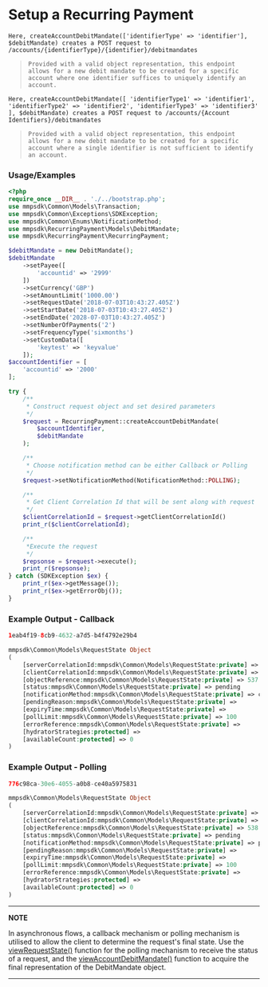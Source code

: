 # Setup a Recurring Payment

`Here, createAccountDebitMandate(['identifierType' => 'identifier'], $debitMandate) creates a POST request to /accounts/{identifierType}/{identifier}/debitmandates`

> `Provided with a valid object representation, this endpoint allows for a new debit mandate to be created for a specific account where one identifier suffices to uniquely identify an account.`

`Here, createAccountDebitMandate([ 'identifierType1' => 'identifier1', 'identifierType2' => 'identifier2', 'identifierType3' => 'identifier3' ], $debitMandate) creates a POST request to /accounts/{Account Identifiers}/debitmandates`

> `Provided with a valid object representation, this endpoint allows for a new debit mandate to be created for a specific account where a single identifier is not sufficient to identify an account.`

### Usage/Examples

```php
<?php
require_once __DIR__ . './../bootstrap.php';
use mmpsdk\Common\Models\Transaction;
use mmpsdk\Common\Exceptions\SDKException;
use mmpsdk\Common\Enums\NotificationMethod;
use mmpsdk\RecurringPayment\Models\DebitMandate;
use mmpsdk\RecurringPayment\RecurringPayment;

$debitMandate = new DebitMandate();
$debitMandate
    ->setPayee([
        'accountid' => '2999'
    ])
    ->setCurrency('GBP')
    ->setAmountLimit('1000.00')
    ->setRequestDate('2018-07-03T10:43:27.405Z')
    ->setStartDate('2018-07-03T10:43:27.405Z')
    ->setEndDate('2028-07-03T10:43:27.405Z')
    ->setNumberOfPayments('2')
    ->setFrequencyType('sixmonths')
    ->setCustomData([
        'keytest' => 'keyvalue'
    ]);
$accountIdentifier = [
    'accountid' => '2000'
];

try {
    /**
     * Construct request object and set desired parameters
     */
    $request = RecurringPayment::createAccountDebitMandate(
        $accountIdentifier,
        $debitMandate
    );

    /**
     * Choose notification method can be either Callback or Polling
     */
    $request->setNotificationMethod(NotificationMethod::POLLING);

    /**
     * Get Client Correlation Id that will be sent along with request
     */
    $clientCorrelationId = $request->getClientCorrelationId()
    print_r($clientCorrelationId);

    /**
     *Execute the request
     */
    $repsonse = $request->execute();
    print_r($repsonse);
} catch (SDKException $ex) {
    print_r($ex->getMessage());
    print_r($ex->getErrorObj());
}

```

### Example Output - Callback

```php
1eab4f19-8cb9-4632-a7d5-b4f4792e29b4

mmpsdk\Common\Models\RequestState Object
(
    [serverCorrelationId:mmpsdk\Common\Models\RequestState:private] => 5d585d98-3636-404f-82b8-97dc758efefa
    [clientCorrelationId:mmpsdk\Common\Models\RequestState:private] => 1eab4f19-8cb9-4632-a7d5-b4f4792e29b4
    [objectReference:mmpsdk\Common\Models\RequestState:private] => 537
    [status:mmpsdk\Common\Models\RequestState:private] => pending
    [notificationMethod:mmpsdk\Common\Models\RequestState:private] => callback
    [pendingReason:mmpsdk\Common\Models\RequestState:private] =>
    [expiryTime:mmpsdk\Common\Models\RequestState:private] =>
    [pollLimit:mmpsdk\Common\Models\RequestState:private] => 100
    [errorReference:mmpsdk\Common\Models\RequestState:private] =>
    [hydratorStrategies:protected] =>
    [availableCount:protected] => 0
)
```

### Example Output - Polling

```php
776c98ca-30e6-4055-a0b8-ce40a5975831

mmpsdk\Common\Models\RequestState Object
(
    [serverCorrelationId:mmpsdk\Common\Models\RequestState:private] => fa435c8d-c9d2-44c4-b35b-b5a977179aea
    [clientCorrelationId:mmpsdk\Common\Models\RequestState:private] => 776c98ca-30e6-4055-a0b8-ce40a5975831
    [objectReference:mmpsdk\Common\Models\RequestState:private] => 538
    [status:mmpsdk\Common\Models\RequestState:private] => pending
    [notificationMethod:mmpsdk\Common\Models\RequestState:private] => polling
    [pendingReason:mmpsdk\Common\Models\RequestState:private] =>
    [expiryTime:mmpsdk\Common\Models\RequestState:private] =>
    [pollLimit:mmpsdk\Common\Models\RequestState:private] => 100
    [errorReference:mmpsdk\Common\Models\RequestState:private] =>
    [hydratorStrategies:protected] =>
    [availableCount:protected] => 0
)
```

---

**NOTE**

In asynchronous flows, a callback mechanism or polling mechanism is utilised to allow the client to determine the request's final state. Use the [viewRequestState()](viewRequestState.Readme.md) function for the polling mechanism to receive the status of a request, and the [viewAccountDebitMandate()](viewAccountDebitMandate.Readme.md) function to acquire the final representation of the DebitMandate object.

---
